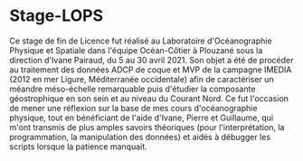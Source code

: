 # Stage-LOPS


Ce stage de fin de Licence fut réalisé au Laboratoire d'Océanographie Physique et Spatiale dans l'équipe Océan-Côtier à Plouzané sous la direction d'Ivane Pairaud, du 5 au 30 avril 2021. Son objet a été de procéder au traitement des données ADCP de coque et MVP de la campagne IMEDIA (2012 en mer Ligure, Méditerranée occidentale) afin de caractériser un méandre méso-échelle remarquable puis d'étudier la composante géostrophique en son sein et au niveau du Courant Nord. Ce fut l'occasion de mener une réflexion sur la base de mes cours d'océanographie physique, tout en bénéficiant de l'aide d'Ivane, Pierre et Guillaume, qui m'ont transmis de plus amples savoirs théoriques (pour l'interprétation, la programmation, la manipulation des données)  et aidés à débugger les scripts lorsque la patience manquait.
